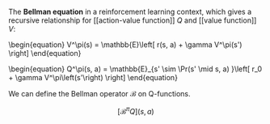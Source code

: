 The **Bellman equation** in a reinforcement learning context, which gives a recursive relationship for [[action-value function]] $Q$ and [[value function]] $V$:

\begin{equation}
V^\pi(s) = \mathbb{E}\left[ r(s, a) + \gamma V^\pi(s') \right]
\end{equation}

\begin{equation}
Q^\pi(s, a) = \mathbb{E}_{s' \sim \Pr(s' \mid s, a) }\left[ r_0 + \gamma V^\pi\left(s'\right) \right]
\end{equation}

We can define the Bellman operator $\mathcal{B}$ on Q-functions.

$$
\left[\mathcal{B}^\pi Q\right] (s, a)
$$